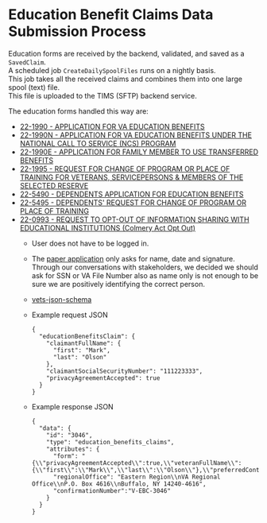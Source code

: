 # Education Benefit Claims Data Submission Process
Education forms are received by the backend, validated, and saved as a `SavedClaim`.  
A scheduled job `CreateDailySpoolFiles` runs on a nightly basis.  
This job takes all the received claims and combines them into one large spool (text) file.  
This file is uploaded to the TIMS (SFTP) backend service.

The education forms handled this way are:
  * [22-1990 - APPLICATION FOR VA EDUCATION BENEFITS](https://github.com/department-of-veterans-affairs/va.gov-team/tree/master/products/education-careers/application/1990)
  * [22-1990N - APPLICATION FOR VA EDUCATION BENEFITS UNDER THE NATIONAL CALL TO SERVICE (NCS) PROGRAM](https://github.com/department-of-veterans-affairs/va.gov-team/tree/master/products/education-careers/application/1990n)
  * [22-1990E - APPLICATION FOR FAMILY MEMBER TO USE TRANSFERRED BENEFITS](https://github.com/department-of-veterans-affairs/va.gov-team/tree/master/products/education-careers/application/1990e)
  * [22-1995 - REQUEST FOR CHANGE OF PROGRAM OR PLACE OF TRAINING FOR VETERANS, SERVICEPERSONS & MEMBERS OF THE SELECTED RESERVE](https://github.com/department-of-veterans-affairs/va.gov-team/tree/master/products/education-careers/application/1995)
  * [22-5490 - DEPENDENTS APPLICATION FOR EDUCATION BENEFITS](https://github.com/department-of-veterans-affairs/va.gov-team/tree/master/products/education-careers/application/5490)
  * [22-5495 - DEPENDENTS' REQUEST FOR CHANGE OF PROGRAM OR PLACE OF TRAINING](https://github.com/department-of-veterans-affairs/va.gov-team/tree/master/products/education-careers/application/5495)
  * [22-0993 - REQUEST TO OPT-OUT OF INFORMATION SHARING WITH EDUCATIONAL INSTITUTIONS (Colmery Act Opt Out)](https://github.com/department-of-veterans-affairs/va.gov-team/tree/master/products/education-careers/opt-out)
    - User does not have to be logged in.
    - The [paper application](https://github.com/department-of-veterans-affairs/va.gov-team/blob/master/products/education-careers/opt-out/current-paper-opt-opt.pdf) only asks for name, date and signature.  Through our conversations with stakeholders, we decided we should ask for SSN or VA File Number also as name only is not enough to be sure we are positively identifying the correct person.
    - [vets-json-schema](https://github.com/department-of-veterans-affairs/vets-json-schema/blob/master/src/schemas/22-0993/schema.js)
    - Example request JSON
    
        ```
        {
          "educationBenefitsClaim": {
            "claimantFullName": {
              "first": "Mark",
              "last": "Olson"
            },
            "claimantSocialSecurityNumber": "111223333",
            "privacyAgreementAccepted": true
          }
        }
        ```  




     - Example response JSON
        ```
        {
          "data": {
            "id": "3046",
            "type": "education_benefits_claims",
            "attributes": { 
              "form": "{\\"privacyAgreementAccepted\\":true,\\"veteranFullName\\":{\\"first\\":\\"Mark\\",\\"last\\":\\"Olson\\"},\\"preferredContactMethod\\":\\"mail\\"}",
              "regionalOffice": "Eastern Region\\nVA Regional Office\\nP.O. Box 4616\\nBuffalo, NY 14240-4616",
              "confirmationNumber":"V-EBC-3046"
            }
          }
        }
        ```
